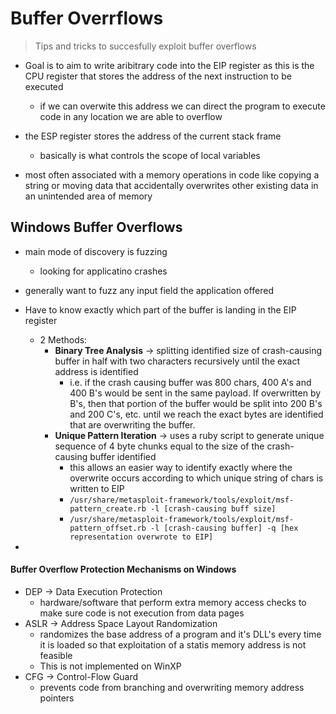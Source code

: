 # Buffer Overrflows
> Tips and tricks to succesfully exploit buffer overflows


- Goal is to aim to write aribitrary code into the EIP register as this is the CPU register that stores the address of the next instruction to be executed
	- if we can overwite this address we can direct the program to execute code in any location we are able to overflow

- the ESP register stores the address of the current stack frame
	- basically is what controls the scope of local variables

- most often associated with a memory operations in code like copying a string or moving data that accidentally overwrites other existing data in an unintended area of memory



## Windows Buffer Overflows
- main mode of discovery is fuzzing
	- looking for applicatino crashes
- generally want to fuzz any input field the application offered

- Have to know exactly which part of the buffer is landing in the EIP register
	- 2 Methods:
		- **Binary Tree Analysis** -> splitting identified size of crash-causing buffer in half with two characters recursively until the exact address is identified
			- i.e. if the crash causing buffer was 800 chars, 400 A's and 400 B's would be sent in the same payload. If overwritten by B's, then that portion of the buffer would be split into 200 B's and 200 C's, etc. until we reach the exact bytes are identified that are overwriting the buffer. 
		- **Unique Pattern Iteration** -> uses a ruby script to generate unique sequence of 4 byte chunks equal to the size of the crash-causing buffer identified
			- this allows an easier way to identify exactly where the overwrite occurs according to which unique string of chars is written to EIP
			- ```/usr/share/metasploit-framework/tools/exploit/msf-pattern_create.rb -l [crash-causing buff size]```
			- ```/usr/share/metasploit-framework/tools/exploit/msf-pattern_offset.rb -l [crash-causing buffer] -q [hex representation overwrote to EIP]```
- 

#### Buffer Overflow Protection Mechanisms on Windows
- DEP -> Data Execution Protection
	- hardware/software that perform extra memory access checks to make sure code is not execution from data pages
- ASLR -> Address Space Layout Randomization
	- randomizes the base address of a program and it's DLL's every time it is loaded so that exploitation of a statis memory address is not feasible
	- This is not implemented on WinXP
- CFG -> Control-Flow Guard 
	- prevents code from branching and overwriting memory address pointers
